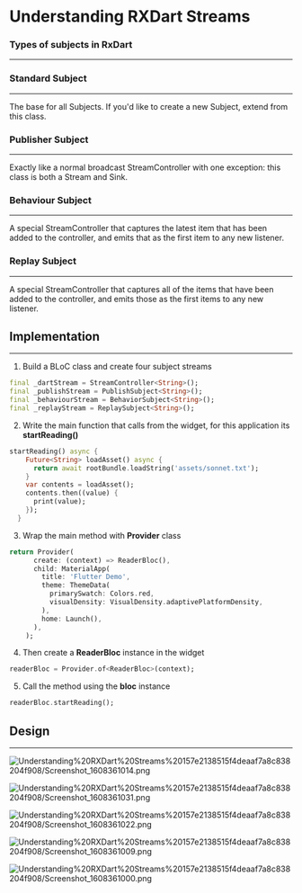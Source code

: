 # Understanding RXDart Streams

### Types of subjects in RxDart

---

### Standard Subject

---

The base for all Subjects. If you'd like to create a new Subject, extend from this class.

### Publisher Subject

---

Exactly like a normal broadcast StreamController with one exception: this class is both a Stream and Sink.

### Behaviour Subject

---

A special StreamController that captures the latest item that has been added to the controller, and emits that as the first item to any new listener.

### Replay Subject

---

A special StreamController that captures all of the items that have been added to the controller, and emits those as the first items to any new listener.

## Implementation

---

1. Build a BLoC class and create four subject streams

```dart
final _dartStream = StreamController<String>();
final _publishStream = PublishSubject<String>();
final _behaviourStream = BehaviorSubject<String>();
final _replayStream = ReplaySubject<String>();
```

  2.  Write the main function that calls from the widget, for this application its **startReading()**

```dart
startReading() async {
    Future<String> loadAsset() async {
      return await rootBundle.loadString('assets/sonnet.txt');
    }
    var contents = loadAsset();
    contents.then((value) {
      print(value);
    });
  }
```

3.  Wrap the main method with **Provider** class

```dart
return Provider(
      create: (context) => ReaderBloc(),
      child: MaterialApp(
        title: 'Flutter Demo',
        theme: ThemeData(
          primarySwatch: Colors.red,
          visualDensity: VisualDensity.adaptivePlatformDensity,
        ),
        home: Launch(),
      ),
    );
```

 4.   Then create a **ReaderBloc** instance in the widget

```dart
readerBloc = Provider.of<ReaderBloc>(context);
```

 5.   Call the method using the **bloc** instance  

```dart
readerBloc.startReading();
```

## Design

---

![Understanding%20RXDart%20Streams%20157e2138515f4deaaf7a8c838204f908/Screenshot_1608361014.png](Understanding%20RXDart%20Streams%20157e2138515f4deaaf7a8c838204f908/Screenshot_1608361014.png)

![Understanding%20RXDart%20Streams%20157e2138515f4deaaf7a8c838204f908/Screenshot_1608361031.png](Understanding%20RXDart%20Streams%20157e2138515f4deaaf7a8c838204f908/Screenshot_1608361031.png)

![Understanding%20RXDart%20Streams%20157e2138515f4deaaf7a8c838204f908/Screenshot_1608361022.png](Understanding%20RXDart%20Streams%20157e2138515f4deaaf7a8c838204f908/Screenshot_1608361022.png)

![Understanding%20RXDart%20Streams%20157e2138515f4deaaf7a8c838204f908/Screenshot_1608361009.png](Understanding%20RXDart%20Streams%20157e2138515f4deaaf7a8c838204f908/Screenshot_1608361009.png)

![Understanding%20RXDart%20Streams%20157e2138515f4deaaf7a8c838204f908/Screenshot_1608361000.png](Understanding%20RXDart%20Streams%20157e2138515f4deaaf7a8c838204f908/Screenshot_1608361000.png)

